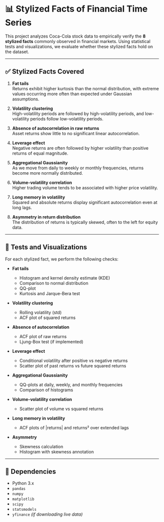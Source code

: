 # 📊 Stylized Facts of Financial Time Series

This project analyzes Coca-Cola stock data to empirically verify the **8 stylized facts** commonly observed in financial markets. Using statistical tests and visualizations, we evaluate whether these stylized facts hold on the dataset.

---

## ✅ Stylized Facts Covered

1. **Fat tails**  
   Returns exhibit higher kurtosis than the normal distribution, with extreme values occurring more often than expected under Gaussian assumptions.

2. **Volatility clustering**  
   High-volatility periods are followed by high-volatility periods, and low-volatility periods follow low-volatility periods.

3. **Absence of autocorrelation in raw returns**  
   Asset returns show little to no significant linear autocorrelation.

4. **Leverage effect**  
   Negative returns are often followed by higher volatility than positive returns of equal magnitude.

5. **Aggregational Gaussianity**  
   As we move from daily to weekly or monthly frequencies, returns become more normally distributed.

6. **Volume-volatility correlation**  
   Higher trading volume tends to be associated with higher price volatility.

7. **Long memory in volatility**  
   Squared and absolute returns display significant autocorrelation even at long lags.

8. **Asymmetry in return distribution**  
   The distribution of returns is typically skewed, often to the left for equity data.

---

## 🔬 Tests and Visualizations

For each stylized fact, we perform the following checks:

- **Fat tails**
  - Histogram and kernel density estimate (KDE)
  - Comparison to normal distribution
  - QQ-plot
  - Kurtosis and Jarque-Bera test

- **Volatility clustering**
  - Rolling volatility (std)
  - ACF plot of squared returns

- **Absence of autocorrelation**
  - ACF plot of raw returns
  - Ljung-Box test (if implemented)

- **Leverage effect**
  - Conditional volatility after positive vs negative returns
  - Scatter plot of past returns vs future squared returns

- **Aggregational Gaussianity**
  - QQ-plots at daily, weekly, and monthly frequencies
  - Comparison of histograms

- **Volume-volatility correlation**
  - Scatter plot of volume vs squared returns

- **Long memory in volatility**
  - ACF plots of |returns| and returns² over extended lags

- **Asymmetry**
  - Skewness calculation
  - Histogram with skewness annotation

---

## 🧰 Dependencies

- Python 3.x
- `pandas`
- `numpy`
- `matplotlib`
- `scipy`
- `statsmodels`
- `yfinance` *(if downloading live data)*






